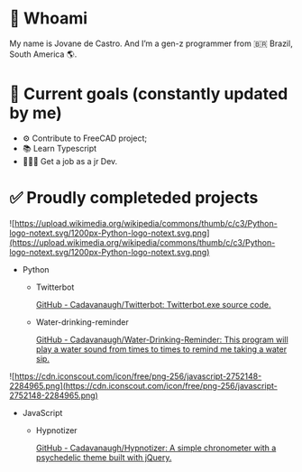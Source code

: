 # 🔎 Whoami

My name is Jovane de Castro. And I’m a gen-z programmer from 🇧🇷 Brazil, South America 🌎.

# 🏅 Current goals (constantly updated by me)

- ⚙️ Contribute to FreeCAD project;
- 📚 Learn Typescript
- 👨🏻‍💻 Get a job as a jr Dev.

# ✅ Proudly completeded projects

![https://upload.wikimedia.org/wikipedia/commons/thumb/c/c3/Python-logo-notext.svg/1200px-Python-logo-notext.svg.png](https://upload.wikimedia.org/wikipedia/commons/thumb/c/c3/Python-logo-notext.svg/1200px-Python-logo-notext.svg.png)

- Python
    - Twitterbot
        
        [GitHub - Cadavanaugh/Twitterbot: Twitterbot.exe source code.](https://github.com/Cadavanaugh/Twitterbot)
        
    - Water-drinking-reminder
        
        [GitHub - Cadavanaugh/Water-Drinking-Reminder: This program will play a water sound from times to times to remind me taking a water sip.](https://github.com/Cadavanaugh/Water-Drinking-Reminder)
        
    

![https://cdn.iconscout.com/icon/free/png-256/javascript-2752148-2284965.png](https://cdn.iconscout.com/icon/free/png-256/javascript-2752148-2284965.png)

- JavaScript
    - Hypnotizer
        
        [GitHub - Cadavanaugh/Hypnotizer: A simple chronometer with a psychedelic theme built with jQuery.](https://github.com/Cadavanaugh/Hypnotizer)